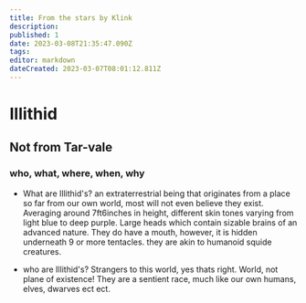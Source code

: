 ```yaml
---
title: From the stars by Klink
description: 
published: 1
date: 2023-03-08T21:35:47.090Z
tags: 
editor: markdown
dateCreated: 2023-03-07T08:01:12.811Z
---
```


# Illithid
## Not from Tar-vale
### who, what, where, when, why
- What are Illithid's? 
an extraterrestrial being that originates from a place so far from our own world, most will not even believe they exist. Averaging around 7ft6inches in height, different skin tones varying from light blue to deep purple.  Large heads which contain sizable brains of an advanced nature.  They do have a mouth, however, it is hidden underneath 9 or more tentacles.  they are akin to humanoid squide creatures. 

- who are Illithid's?
Strangers to this world, yes thats right.  World, not plane of existence!  They are a sentient race, much like our own humans, elves, dwarves ect ect.  
